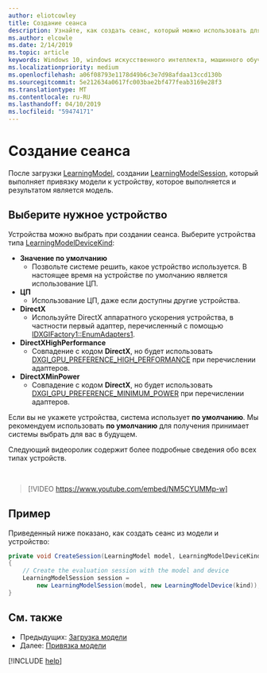 ```yaml
---
author: eliotcowley
title: Создание сеанса
description: Узнайте, как создать сеанс, который можно использовать для привязки модели устройства, который можно запустить и оценка модели.
ms.author: elcowle
ms.date: 2/14/2019
ms.topic: article
keywords: Windows 10, windows искусственного интеллекта, машинного обучения windows, winml, windows машинное обучение
ms.localizationpriority: medium
ms.openlocfilehash: a06f08793e1178d49b6c3e7d98afdaa13ccd130b
ms.sourcegitcommit: 5e212634a0617fc003bae2bf477feab3169e28f3
ms.translationtype: MT
ms.contentlocale: ru-RU
ms.lasthandoff: 04/10/2019
ms.locfileid: "59474171"
---
```

# <a name="create-a-session"></a>Создание сеанса

После загрузки [LearningModel](https://docs.microsoft.com/uwp/api/windows.ai.machinelearning.learningmodel), создании [LearningModelSession](https://docs.microsoft.com/uwp/api/windows.ai.machinelearning.learningmodelsession), который выполняет привязку модели к устройству, которое выполняется и результатом является модель.

## <a name="choose-a-device"></a>Выберите нужное устройство

Устройства можно выбрать при создании сеанса. Выберите устройства типа [LearningModelDeviceKind](https://docs.microsoft.com/uwp/api/windows.ai.machinelearning.learningmodeldevicekind):

* **Значение по умолчанию**
    * Позвольте системе решить, какое устройство используется. В настоящее время на устройстве по умолчанию является использование ЦП.
* **ЦП**
    * Использование ЦП, даже если доступны другие устройства.
* **DirectX**
    * Используйте DirectX аппаратного ускорения устройства, в частности первый адаптер, перечисленный с помощью [IDXGIFactory1::EnumAdapters1](https://docs.microsoft.com/windows/desktop/api/dxgi/nf-dxgi-idxgifactory1-enumadapters1).
* **DirectXHighPerformance**
    * Совпадение с кодом **DirectX**, но будет использовать [DXGI_GPU_PREFERENCE_HIGH_PERFORMANCE](https://docs.microsoft.com/windows/desktop/api/dxgi1_6/ne-dxgi1_6-dxgi_gpu_preference) при перечислении адаптеров.
* **DirectXMinPower**
    * Совпадение с кодом **DirectX**, но будет использовать [DXGI_GPU_PREFERENCE_MINIMUM_POWER](https://docs.microsoft.com/windows/desktop/api/dxgi1_6/ne-dxgi1_6-dxgi_gpu_preference) при перечислении адаптеров.

Если вы не укажете устройства, система использует **по умолчанию**. Мы рекомендуем использовать **по умолчанию** для получения принимает системы выбрать для вас в будущем.

Следующий видеоролик содержит более подробные сведения обо всех типах устройств.

<br/>

> [!VIDEO https://www.youtube.com/embed/NM5CYUMMp-w]

## <a name="example"></a>Пример

Приведенный ниже показано, как создать сеанс из модели и устройство:

```cs
private void CreateSession(LearningModel model, LearningModelDeviceKind kind) 
{
    // Create the evaluation session with the model and device
    LearningModelSession session = 
        new LearningModelSession(model, new LearningModelDevice(kind));
}
```

## <a name="see-also"></a>См. также

* Предыдущих: [Загрузка модели](load-a-model.md)
* Далее: [Привязка модели](bind-a-model.md)

[!INCLUDE [help](includes/get-help.md)]
